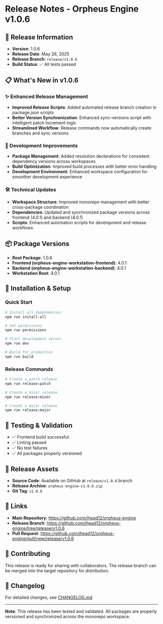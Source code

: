 # Release Notes - Orpheus Engine v1.0.6

## 🚀 Release Information
- **Version**: 1.0.6
- **Release Date**: May 26, 2025
- **Release Branch**: `release/v1.0.6`
- **Build Status**: ✅ All tests passed

## 📋 What's New in v1.0.6

### ✨ Enhanced Release Management
- **Improved Release Scripts**: Added automated release branch creation in package.json scripts
- **Better Version Synchronization**: Enhanced sync-versions script with intelligent patch increment logic
- **Streamlined Workflow**: Release commands now automatically create branches and sync versions

### 🔧 Development Improvements
- **Package Management**: Added resolution declarations for consistent dependency versions across workspaces
- **Build Optimization**: Improved build processes with better error handling
- **Development Environment**: Enhanced workspace configuration for smoother development experience

### 🛠 Technical Updates
- **Workspace Structure**: Improved monorepo management with better cross-package coordination
- **Dependencies**: Updated and synchronized package versions across frontend (4.0.1) and backend (4.0.1)
- **Scripts**: Enhanced automation scripts for development and release workflows

## 📦 Package Versions
- **Root Package**: 1.0.6
- **Frontend (orpheus-engine-workstation-frontend)**: 4.0.1
- **Backend (orpheus-engine-workstation-backend)**: 4.0.1
- **Workstation Root**: 4.0.1

## 🔨 Installation & Setup

### Quick Start
```bash
# Install all dependencies
npm run install-all

# Set permissions
npm run permissions

# Start development server
npm run dev

# Build for production
npm run build
```

### Release Commands
```bash
# Create a patch release
npm run release:patch

# Create a minor release
npm run release:minor

# Create a major release
npm run release:major
```

## 🧪 Testing & Validation
- ✅ Frontend build successful
- ✅ Linting passed
- ✅ No test failures
- ✅ All packages properly versioned

## 📁 Release Assets
- **Source Code**: Available on GitHub at `release/v1.0.6` branch
- **Release Archive**: `orpheus-engine-v1.0.6.zip`
- **Git Tag**: `v1.0.6`

## 🔗 Links
- **Main Repository**: https://github.com/jhead12/orpheus-engine
- **Release Branch**: https://github.com/jhead12/orpheus-engine/tree/release/v1.0.6
- **Pull Request**: https://github.com/jhead12/orpheus-engine/pull/new/release/v1.0.6

## 🤝 Contributing
This release is ready for sharing with collaborators. The release branch can be merged into the target repository for distribution.

## 📝 Changelog
For detailed changes, see [CHANGELOG.md](./CHANGELOG.md)

---

**Note**: This release has been tested and validated. All packages are properly versioned and synchronized across the monorepo workspace.
